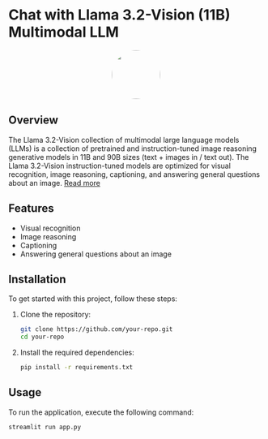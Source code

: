 # Chat with Llama 3.2-Vision (11B) Multimodal LLM
<style> .center-cropped { display: block; margin-left: auto; margin-right: auto; border-radius: 50%; width: 96px; height: 96px; object-fit: cover; } </style>
<img src="https://github.com/user-attachments/assets/645d4447-eb8a-4992-9c53-8c37e904e82f" class="center-cropped">

## Overview

The Llama 3.2-Vision collection of multimodal large language models (LLMs) is a collection of pretrained and instruction-tuned image reasoning generative models in 11B and 90B sizes (text + images in / text out). The Llama 3.2-Vision instruction-tuned models are optimized for visual recognition, image reasoning, captioning, and answering general questions about an image. [Read more](https://huggingface.co/meta-llama/Llama-3.2-11B-Vision-Instruct)

## Features

- Visual recognition
- Image reasoning
- Captioning
- Answering general questions about an image

## Installation

To get started with this project, follow these steps:

1. Clone the repository:
    ```sh
    git clone https://github.com/your-repo.git
    cd your-repo
    ```

2. Install the required dependencies:
    ```sh
    pip install -r requirements.txt
    ```

## Usage

To run the application, execute the following command:
```sh
streamlit run app.py
```


